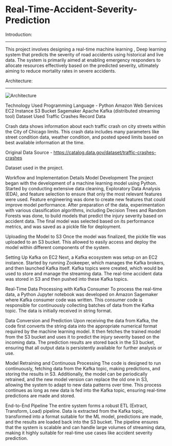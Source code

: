 # Real-Time-Accident-Severity-Prediction

Introduction:
________________________________________________________________________________________________________________________________________
This project involves designing a real-time machine learning , Deep learning system that predicts the severity of road accidents using historical and live data. The system is primarily aimed at enabling emergency responders to allocate resources effectively based on the predicted severity, ultimately aiming to reduce mortality rates in severe accidents.

Architecture:
_________________________________________________________________________________________________________________________________________

![Architecture](https://github.com/user-attachments/assets/1a122a03-ab9f-4183-97f9-85c21311e5e2)



Technology Used
Programming Language - Python
Amazon Web Services
EC2 Instance
S3 Bucket
Sagemaker
Apache Kafka (distributed streaming tool)
Dataset Used
Traffic Crashes Record Data

Crash data shows information about each traffic crash on city streets within the City of Chicago limits. This crash data includes many parameters like street condition data, weather condition, and posted speed limits based on best available information at the time.

Original Data Source - https://catalog.data.gov/dataset/traffic-crashes-crashes

Dataset used in the project.

Workflow and Implementation Details
Model Development
The project began with the development of a machine learning model using Python. Started by conducting extensive data cleaning, Exploratory Data Analysis (EDA), and feature selection to ensure that only the most relevant features were used. Feature engineering was done to create new features that could improve model performance. After preparation of the data, experimentation with various classification algorithms, including Decision Trees and Random Forests was done, to build models that predict the injury severity based on accident data. The final model was selected based on its performance metrics, and was saved as a pickle file for deployment.

Uploading the Model to S3
Once the model was finalized, the pickle file was uploaded to an S3 bucket. This allowed to easily access and deploy the model within different components of the system.

Setting Up Kafka on EC2
Next, a Kafka ecosystem was setup on an EC2 instance. Started by running Zookeeper, which manages the Kafka brokers, and then launched Kafka itself. Kafka topics were created, which would be used to store and manage the streaming data. The real-time accident data was stored in S3 and then pushed into these Kafka topics.

Real-Time Data Processing with Kafka Consumer
To process the real-time data, a Python Jupyter notebook was developed on Amazon Sagemaker where Kafka consumer code was written. This consumer code is responsible for continuously collecting batches of data from the Kafka topic. The data is initially received in string format.

Data Conversion and Prediction
Upon receiving the data from Kafka, the code first converts the string data into the appropriate numerical format required by the machine learning model. It then fetches the trained model from the S3 bucket and uses it to predict the injury severity based on the incoming data. The prediction results are stored back in the S3 bucket, ensuring that all output data is persistently available for further analysis or use.

Model Retraining and Continuous Processing
The code is designed to run continuously, fetching data from the Kafka topic, making predictions, and storing the results in S3. Additionally, the model can be periodically retrained, and the new model version can replace the old one in S3, allowing the system to adapt to new data patterns over time. This process continues as long as new data is fed into the Kafka topic, ensuring real-time predictions are made and stored.

End-to-End Pipeline
The entire system forms a robust ETL (Extract, Transform, Load) pipeline. Data is extracted from the Kafka topic, transformed into a format suitable for the ML model, predictions are made, and the results are loaded back into the S3 bucket. The pipeline ensures that the system is scalable and can handle large volumes of streaming data, making it highly suitable for real-time use cases like accident severity prediction.
